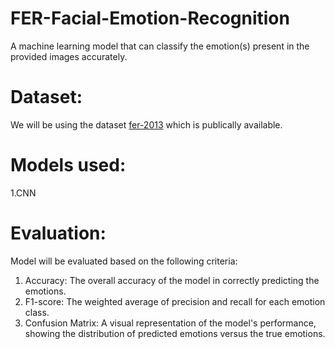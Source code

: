 # FER-Facial-Emotion-Recognition
A machine learning model that can classify the emotion(s) present in the provided images accurately.

# Dataset:
We will be using the dataset [fer-2013](https://www.kaggle.com/datasets/ashishpatel26/facial-expression-recognitionferchallenge) which is publically available.

# Models used:
1.CNN

# Evaluation:
Model will be evaluated based on the following criteria:
1. Accuracy: The overall accuracy of the model in correctly predicting the emotions.
2. F1-score: The weighted average of precision and recall for each emotion class.
3. Confusion Matrix: A visual representation of the model's performance, showing the distribution of predicted emotions versus the true emotions.

